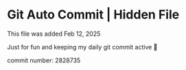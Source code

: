 # Git Auto Commit | Hidden File

This file was added Feb 12, 2025

Just for fun and keeping my daily git commit active 🤪

commit number: 2828735
